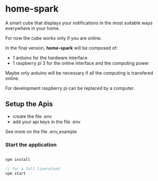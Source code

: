# home-spark
A smart cube that displays your notifications in the most suitable ways everywhere in your home.

For now the cube works only if you are online.

In the final version, **home-spark** will be composed of:

* 1 arduino for the hardware interface
* 1 raspberry pi 3 for the online interface and the computing power

Maybe only arduino will be necessary if all the computing is transfered online.

For development raspberry pi can be replaced by a computer.

## Setup the Apis

* create the file .env
* add your api keys in the file .env

See more on the file .env_example

### Start the application

```javascript

npm install

// for a full livereload
npm start

```
